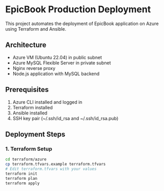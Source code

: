 
# EpicBook Production Deployment

This project automates the deployment of EpicBook application on Azure using Terraform and Ansible.

## Architecture

- Azure VM (Ubuntu 22.04) in public subnet
- Azure MySQL Flexible Server in private subnet
- Nginx reverse proxy
- Node.js application with MySQL backend

## Prerequisites

1. Azure CLI installed and logged in
2. Terraform installed
3. Ansible installed
4. SSH key pair (~/.ssh/id_rsa and ~/.ssh/id_rsa.pub)

## Deployment Steps

### 1. Terraform Setup

```bash
cd terraform/azure
cp terraform.tfvars.example terraform.tfvars
# Edit terraform.tfvars with your values
terraform init
terraform plan
terraform apply